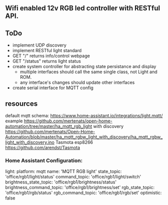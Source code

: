 ## Wifi enabled 12v RGB led controller with RESTful API.

## ToDo
- implement UDP discovery
- implement RESTful light standard
- GET "/" returns info/control webpage
- GET "/status" returns light status
- create system controller for abstracting state persistance and display
  - multiple interfaces should call the same single class, not Light and ROM.
  - any interface's changes should update other interfaces
- create serial interface for MQTT config

## resources

default mqtt schema: https://www.home-assistant.io/integrations/light.mqtt/
example https://github.com/mertenats/open-home-automation/tree/master/ha_mqtt_rgb_light
with discovery https://github.com/mertenats/Open-Home-Automation/blob/master/ha_mqtt_rgbw_light_with_discovery/ha_mqtt_rgbw_light_with_discovery.ino
Tasmota esp8266 https://github.com/arendst/Tasmota

### Home Assistant Configuration:
  light:
    platform: mqtt
    name: 'MQTT RGB light'
    state_topic: 'office/rgb1/light/status'
    command_topic: 'office/rgb1/light/switch'
    brightness_state_topic: 'office/rgb1/brightness/status'
    brightness_command_topic: 'office/rgb1/brightness/set'
    rgb_state_topic: 'office/rgb1/rgb/status'
    rgb_command_topic: 'office/rgb1/rgb/set'
    optimistic: false